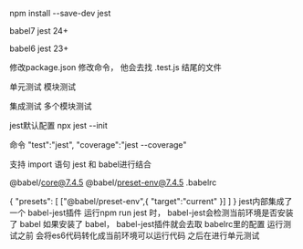 npm install --save-dev jest

babel7 jest 24+

babel6 jest 23+

修改package.json 修改命令， 他会去找 .test.js 结尾的文件


单元测试  模块测试 
 
集成测试  多个模块测试


jest默认配置
npx jest --init



命令 
"test":"jest",
"coverage":"jest --coverage"


支持 import 语句
jest 和 babel进行结合

@babel/core@7.4.5
@babel/preset-env@7.4.5
.babelrc

{
    "presets": [
        ["@babel/preset-env",{
            "target":"current"
        }]
    ]
}
jest内部集成了一个 babel-jest插件
运行npm run jest 时，
babel-jest会检测当前环境是否安装了 babel
如果安装了 babel， babel-jest插件就会去取 babelrc里的配置
运行测试之前 会将es6代码转化成当前环境可以运行代码 之后在进行单元测试